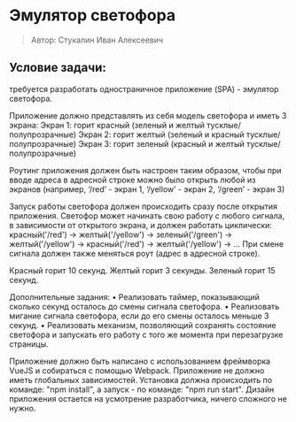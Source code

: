 # Эмулятор светофора

> Автор: Стукалин Иван Алексеевич

## Условие задачи:

требуется разработать одностраничное приложение (SPA) - эмулятор светофора.

Приложение должно представлять из себя модель светофора и иметь 3 экрана:
Экран 1: горит красный (зеленый и желтый тусклые/полупрозрачные)
Экран 2: горит желтый (зеленый и красный тусклые/полупрозрачные)
Экран 3: горит зеленый (красный и желтый тусклые/полупрозрачные)

Роутинг приложения должен быть настроен таким образом, чтобы при вводе адреса в адресной строке можно было открыть любой из экранов
(например,
‘/red’ - экран 1,
‘/yellow’ - экран 2,
‘/green’ - экран 3)

Запуск работы светофора должен происходить сразу после открытия приложения.
Светофор может начинать свою работу с любого сигнала, в зависимости от открытого экрана, и должен работать циклически: красный('/red') -> желтый('/yellow') -> зеленый('/green') -> желтый('/yellow') -> красный('/red') -> желтый('/yellow') -> ...
При смене сигнала должен также меняться роут (адрес в адресной строке).

Красный горит 10 секунд.
Желтый горит 3 секунды.
Зеленый горит 15 секунд.

Дополнительные задания:
    • Реализовать таймер, показывающий сколько секунд осталось до смены сигнала светофора.
    • Реализовать мигание сигнала светофора, если до его смены осталось меньше 3 секунд.
    • Реализовать механизм, позволяющий сохранять состояние светофора и запускать его работу с того же момента при перезагрузке страницы.


Приложение должно быть написано с использованием фреймворка VueJS и собираться с помощью Webpack.
Приложение не должно иметь глобальных зависимостей.
Установка должна происходить по команде: "npm install", а запуск - по команде: "npm run start".
Дизайн приложения остается на усмотрение разработчика, ничего сложного не нужно.
